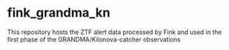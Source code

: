 # fink_grandma_kn
This repository hosts the ZTF alert data processed by Fink and used in the first phase of the GRANDMA/Kilonova-catcher observations
